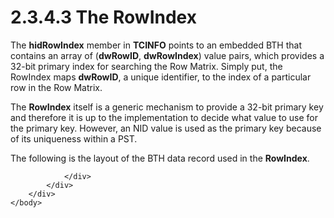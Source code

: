 <html dir="LTR" xmlns:mshelp="http://msdn.microsoft.com/mshelp" xmlns:ddue="http://ddue.schemas.microsoft.com/authoring/2003/5" xmlns:xlink="http://www.w3.org/1999/xlink" xmlns:tool="http://www.microsoft.com/tooltip">
    <head>
        <meta http-equiv="Content-Type" content="text/html; CHARSET=utf-8"></meta>
        <meta name="save" content="history"></meta>
        <title>2.3.4.3 The RowIndex</title>
        <xml>
            <mshelp:toctitle title="2.3.4.3 The RowIndex"></mshelp:toctitle>
            <mshelp:rltitle title="[MS-PST]: The RowIndex"></mshelp:rltitle>
            <mshelp:keyword index="A" term="bba20ff2-75fd-474a-b3e7-a46f0d9116db"></mshelp:keyword>
            <mshelp:attr name="DCSext.ContentType" value="open specification"></mshelp:attr>
            <mshelp:attr name="AssetID" value="bba20ff2-75fd-474a-b3e7-a46f0d9116db"></mshelp:attr>
            <mshelp:attr name="TopicType" value="kbRef"></mshelp:attr>
            <mshelp:attr name="DCSext.Title" value="[MS-PST]: The RowIndex" />
        </xml>
    </head>
    <body>
        <div id="header">
            <h1 class="heading">2.3.4.3 The RowIndex</h1>
        </div>
        <div id="mainSection">
            <div id="mainBody">
                <div id="allHistory" class="saveHistory"></div>
                <div id="sectionSection0" class="section" name="collapseableSection">
                    

<p>The <b>hidRowIndex</b> member in <b>TCINFO</b> points to an
embedded BTH that contains an array of (<b>dwRowID</b>, <b>dwRowIndex</b>)
value pairs, which provides a 32-bit primary index for searching the Row
Matrix. Simply put, the RowIndex maps <b>dwRowID</b>, a unique identifier, to
the index of a particular row in the Row Matrix.</p>

<p>The <b>RowIndex</b> itself is a generic mechanism to provide
a 32-bit primary key and therefore it is up to the implementation to decide
what value to use for the primary key. However, an NID value is used as the
primary key because of its uniqueness within a PST.</p>

<p>The following is the layout of the BTH data record used in
the <b>RowIndex</b>.</p>


                </div>
            </div>
        </div>
    </body>
</html>